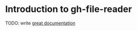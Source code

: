 # Introduction to gh-file-reader

TODO: write [great documentation](http://jacobian.org/writing/great-documentation/what-to-write/)

